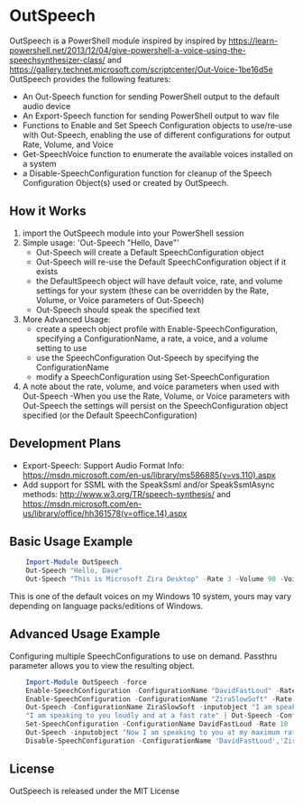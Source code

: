 # OutSpeech

  OutSpeech is a PowerShell module inspired by inspired by https://learn-powershell.net/2013/12/04/give-powershell-a-voice-using-the-speechsynthesizer-class/ and https://gallery.technet.microsoft.com/scriptcenter/Out-Voice-1be16d5e
  OutSpeech provides the following features:

* An Out-Speech function for sending PowerShell output to the default audio device
* An Export-Speech function for sending PowerShell output to wav file
* Functions to Enable and Set Speech Configuration objects to use/re-use with Out-Speech, enabling the use of different configurations for output Rate, Volume, and Voice
* Get-SpeechVoice function to enumerate the available voices installed on a system
* a Disable-SpeechConfiguration function for cleanup of the Speech Configuration Object(s) used or created by OutSpeech.

## How it Works

1. import the OutSpeech module into your PowerShell session
2. Simple usage: 'Out-Speech "Hello, Dave"'
   - Out-Speech will create a Default SpeechConfiguration object
   - Out-Speech will re-use the Default SpeechConfiguration object if it exists
   - the DefaultSpeech object will have default voice, rate, and volume settings for your system (these can be overridden by the Rate, Volume, or Voice parameters of Out-Speech)
   - Out-Speech should speak the specified text
3. More Advanced Usage:
   - create a speech object profile with Enable-SpeechConfiguration, specifying a ConfigurationName, a rate, a voice, and a volume setting to use
   - use the SpeechConfiguration Out-Speech by specifying the ConfigurationName
   - modify a SpeechConfiguration using Set-SpeechConfiguration
4. A note about the rate, volume, and voice parameters when used with Out-Speech
    -When you use the Rate, Volume, or Voice parameters with Out-Speech the settings will persist on the SpeechConfiguration object specified (or the Default SpeechConfiguration)

## Development Plans

 - Export-Speech: Support Audio Format Info:  https://msdn.microsoft.com/en-us/library/ms586885(v=vs.110).aspx
 - Add support for SSML with the SpeakSsml and/or SpeakSsmlAsync methods: http://www.w3.org/TR/speech-synthesis/ and https://msdn.microsoft.com/en-us/library/office/hh361578(v=office.14).aspx

## Basic Usage Example

```PowerShell
    Import-Module OutSpeech
    Out-Speech "Hello, Dave"
    Out-Speech "This is Microsoft Zira Desktop" -Rate 3 -Volume 90 -Voice "Microsoft Zira Desktop"
```

This is one of the default voices on my Windows 10 system, yours may vary depending on language packs/editions of Windows.

## Advanced Usage Example

Configuring multiple SpeechConfigurations to use on demand.  Passthru parameter allows you to view the resulting object.

```PowerShell
    Import-Module OutSpeech -force
    Enable-SpeechConfiguration -ConfigurationName "DavidFastLoud" -Rate 3 -Voice "Microsoft David Desktop" -Volume 100
    Enable-SpeechConfiguration -ConfigurationName "ZiraSlowSoft" -Rate -1 -Voice "Microsoft Zira Desktop" -Volume 20
    Out-Speech -ConfigurationName ZiraSlowSoft -inputobject "I am speaking to you slowly and not very loudly" -Synchronous
    "I am speaking to you loudly and at a fast rate" | Out-Speech -ConfigurationName DavidFastLoud -Synchronous
    Set-SpeechConfiguration -ConfigurationName DavidFastLoud -Rate 10
    Out-Speech -inputobject "Now I am speaking to you at my maximum rate." -ConfigurationName DavidFastLoud
    Disable-SpeechConfiguration -ConfigurationName 'DavidFastLoud','ZiraSlowSoft'
```

## License

OutSpeech is released under the MIT License
